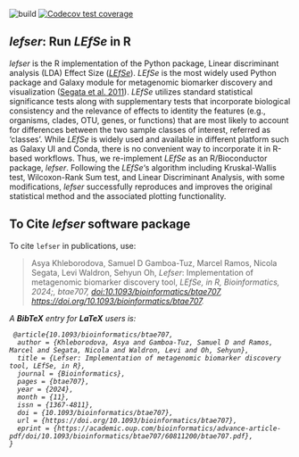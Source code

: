<!-- badges: start -->
![build](https://github.com/waldronlab/lefser/workflows/build/badge.svg)
[![Codecov test coverage](https://codecov.io/gh/waldronlab/lefser/branch/devel/graph/badge.svg)](https://codecov.io/gh/waldronlab/lefser?branch=devel)
<!-- badges: end -->

## *lefser*: Run *LEfSe* in R
*lefser* is the R implementation of the Python package, Linear discriminant 
analysis (LDA) Effect Size (*[LEfSe][]*). *LEfSe* is the most widely used Python 
package and Galaxy module for metagenomic biomarker discovery and 
visualization ([Segata et al. 2011][]). *LEfSe* utilizes standard 
statistical significance tests along with supplementary tests that incorporate 
biological consistency and the relevance of effects to identity the features 
(e.g., organisms, clades, OTU, genes, or functions) that are most likely to 
account for differences between the two sample classes of interest, referred as
‘classes’. While *LEfSe* is widely used and available in different platform 
such as Galaxy UI and Conda, there is no convenient way to incorporate it in 
R-based workflows. Thus, we re-implement *LEfSe* as an R/Bioconductor package, 
*lefser*. Following the *LEfSe*‘s algorithm including Kruskal-Wallis test, 
Wilcoxon-Rank Sum test, and Linear Discriminant Analysis, with some 
modifications, *lefser* successfully reproduces and improves the original 
statistical method and the associated plotting functionality.

[LEfSe]: https://huttenhower.sph.harvard.edu/galaxy/
[Segata et al. 2011]: https://www.ncbi.nlm.nih.gov/pmc/articles/PMC3218848/

## To Cite *lefser* software package

To cite `lefser` in publications, use:

> <p>
> Asya Khleborodova, Samuel D Gamboa-Tuz, Marcel Ramos, Nicola Segata, Levi Waldron, Sehyun Oh,
> <em>Lefser</em>: Implementation of metagenomic biomarker 
> discovery tool, <em>LEfSe</em.>, in R, <em>Bioinformatics</em>, 2024;, btae707, <a 
> href="https://doi.org/10.1093/bioinformatics/btae707">doi:10.1093/bioinformatics/btae707</a>,
> <a href="https://doi.org/10.1093/bioinformatics/btae707">https://doi.org/10.1093/bioinformatics/btae707</a>.
> </p>

A **BibTeX** entry for **LaTeX** users is: 

     @article{10.1093/bioinformatics/btae707,
      author = {Khleborodova, Asya and Gamboa-Tuz, Samuel D and Ramos, Marcel and Segata, Nicola and Waldron, Levi and Oh, Sehyun},
      title = {Lefser: Implementation of metagenomic biomarker discovery tool, LEfSe, in R},
      journal = {Bioinformatics},
      pages = {btae707},
      year = {2024},
      month = {11},
      issn = {1367-4811},
      doi = {10.1093/bioinformatics/btae707},
      url = {https://doi.org/10.1093/bioinformatics/btae707},
      eprint = {https://academic.oup.com/bioinformatics/advance-article-pdf/doi/10.1093/bioinformatics/btae707/60811200/btae707.pdf},
    }
